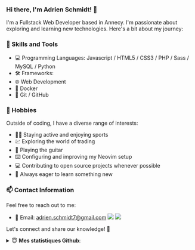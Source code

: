 ### Hi there, I'm Adrien Schmidt! 👋

I'm a Fullstack Web Developer based in Annecy. I'm passionate about exploring and learning new technologies. Here's a bit about my journey:

### 🔧 Skills and Tools
- 💻 Programming Languages: Javascript / HTML5 / CSS3 / PHP / Sass / MySQL / Python
- 🛠️ Frameworks: 
- 🌐 Web Development
- 🐳 Docker
- 🧲 Git / GitHub

### 💪 Hobbies

Outside of coding, I have a diverse range of interests:

- 🏋️‍♂️ Staying active and enjoying sports
- 💹 Exploring the world of trading
- 🎸 Playing the guitar
- ⌨️ Configuring and improving my Neovim setup
- 💻 Contributing to open source projects whenever possible
- 🧠 Always eager to learn something new

### 📫 Contact Information

Feel free to reach out to me:

- 📧 Email: adrien.schmidt7@gmail.com
[<img src="https://img.shields.io/badge/email-%230077B5.svg?&style=for-the-badge&logo=&logoColor=white&color=red&22" />](mailto:adrien.schmidt7@gmail.com)
[<img src="https://img.shields.io/badge/linkedin-%230077B5.svg?&style=for-the-badge&logo=linkedin&logoColor=white" />](https://www.linkedin.com/in/adrien-schmidt-2747871a2/)

Let's connect and share our knowledge! 🚀


<details>
 <summary> 😇 <b>Mes statistiques Github</b>: </summary>

<br>

<p align = "center">
  <img src = "https://github-readme-stats.vercel.app/api?username=Adrien-25&show_icons=true&theme=tokyonight&line_height=27">
  <img src = "https://github-readme-stats.vercel.app/api/top-langs/?username=Adrien-25&hide=css,java,html&theme=tokyonight">
</p>

</details>


<!--
**Adrien-25/Adrien-25** is a ✨ _special_ ✨ repository because its `README.md` (this file) appears on your GitHub profile.




![YOUR github stats](https://github-readme-stats.vercel.app/api?username=USERNAME)

[<img src="https://img.shields.io/badge/twitter-%231DA1F2.svg?&style=for-the-badge&logo=twitter&logoColor=white" />](https://twitter.com/USERNAME) [<img src="https://img.shields.io/badge/medium-%2312100E.svg?&style=for-the-badge&logo=medium&logoColor=white" />](https://medium.com/USERNAME)  [<img src="https://img.shields.io/badge/linkedin-%230077B5.svg?&style=for-the-badge&logo=linkedin&logoColor=white" />](https://www.linkedin.com/in/USERNAME/) [<img src = "https://img.shields.io/badge/instagram-%23E4405F.svg?&style=for-the-badge&logo=instagram&logoColor=white">](https://www.instagram.com/USERNAME/) [<img src = "https://img.shields.io/badge/facebook-%231877F2.svg?&style=for-the-badge&logo=facebook&logoColor=white">](https://www.facebook.com/USERNAME)
